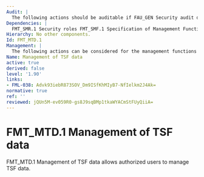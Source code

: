 ```yaml
---
Audit: |
  The following actions should be auditable if FAU_GEN Security audit data generation is included in the PP, PP-Module, functional package or ST: a) basic: All modifications to the values of TSF data.
Dependencies: |
  FMT_SMR.1 Security roles FMT_SMF.1 Specification of Management Functions
Hierarchy: No other components.
Id: FMT_MTD.1
Management: |
  The following actions can be considered for the management functions in FMT: a) managing the group of roles that can interact with the TSF data.
Name: Management of TSF data
active: true
derived: false
level: '1.90'
links:
- FML-038: Advk93iebR873SOV_Dm9ISfKhMIyB7-NfIelkm2J4Ak=
normative: true
ref: ''
reviewed: jQUn5M-ev059R0-gs8J9sqBMp1tkaWYACmStFUyQiiA=
---
```


# FMT_MTD.1 Management of TSF data

FMT_MTD.1 Management of TSF data allows authorized users to manage TSF data.